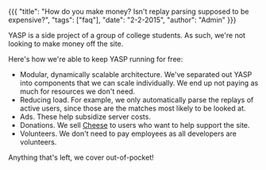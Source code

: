 {{{
  "title": "How do you make money?  Isn't replay parsing supposed to be expensive?",
  "tags": ["faq"],
  "date": "2-2-2015",
  "author": "Admin"
}}}

YASP is a side project of a group of college students.  As such, we're not looking to make money off the site.

Here's how we're able to keep YASP running for free:
* Modular, dynamically scalable architecture.  We've separated out YASP into components that we can scale individually.  We end up not paying as much for resources we don't need.
* Reducing load.  For example, we only automatically parse the replays of active users, since those are the matches most likely to be looked at.
* Ads. These help subsidize server costs.
* Donations.  We sell <a href='/carry' target="_blank">Cheese</a> to users who want to help support the site.
* Volunteers.  We don't need to pay employees as all developers are volunteers.

Anything that's left, we cover out-of-pocket!